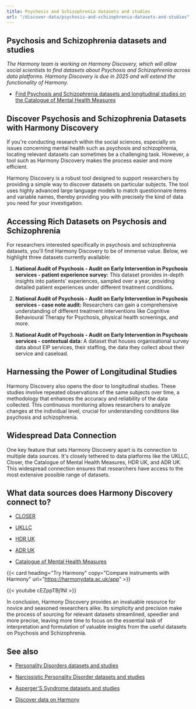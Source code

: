 ```yaml
---
title: Psychosis and Schizophrenia datasets and studies
url: "/discover-data/psychosis-and-schizophrenia-datasets-and-studies"
---
```


## Psychosis and Schizophrenia datasets and studies

*The Harmony team is working on Harmony Discovery, which will allow social scientists to find datasets about Psychosis and Schizophrenia across data platforms. Harmony Discovery is due in 2025 and will extend the functionality of Harmony.*

* [Find Psychosis and Schizophrenia datasets and longitudinal studies on the Catalogue of Mental Health Measures](https://www.cataloguementalhealth.ac.uk/?content=search&query=Topic:psychosis+and+schizophrenia)

## Discover Psychosis and Schizophrenia Datasets with Harmony Discovery

If you're conducting research within the social sciences, especially on issues concerning mental health such as psychosis and schizophrenia, locating relevant datasets can sometimes be a challenging task. However, a tool such as Harmony Discovery makes the process easier and more efficient.

Harmony Discovery is a robust tool designed to support researchers by providing a simple way to discover datasets on particular subjects. The tool uses highly advanced large language models to match questionnaire items and variable names, thereby providing you with precisely the kind of data you need for your investigation.

## Accessing Rich Datasets on Psychosis and Schizophrenia

For researchers interested specifically in psychosis and schizophrenia datasets, you'll find Harmony Discovery to be of immense value. Below, we highlight three datasets currently available:

1. **National Audit of Psychosis - Audit on Early Intervention in Psychosis services - patient experience survey:** This dataset provides in-depth insights into patients' experiences, sampled over a year, providing detailed patient experiences under different treatment conditions.

2. **National Audit of Psychosis - Audit on Early Intervention in Psychosis services - case note audit:** Researchers can gain a comprehensive understanding of different treatment interventions like Cognitive Behavioural Therapy for Psychosis, physical health screenings, and more. 

3. **National Audit of Psychosis - Audit on Early Intervention in Psychosis services - contextual data:** A dataset that houses organisational survey data about EIP services, their staffing, the data they collect about their service and caseload.

## Harnessing the Power of Longitudinal Studies

Harmony Discovery also opens the door to longitudinal studies. These studies involve repeated observations of the same subjects over time, a methodology that enhances the accuracy and reliability of the data collected. This continuous monitoring allows researchers to analyze changes at the individual level, crucial for understanding conditions like psychosis and schizophrenia.

## Widespread Data Connection

One key feature that sets Harmony Discovery apart is its connection to multiple data sources. It's closely tethered to data platforms like the UKLLC, Closer, the Catalogue of Mental Health Measures, HDR UK, and ADR UK. This widespread connection ensures that researchers have access to the most extensive possible range of datasets.


## What data sources does Harmony Discovery connect to?

* [CLOSER](https://closer.ac.uk/)

* [UKLLC](https://explore.ukllc.ac.uk)

* [HDR UK](https://www.healthdatagateway.org/)

* [ADR UK](https://www.adruk.org/data-access/data-catalogue/)

* [Catalogue of Mental Health Measures](https://www.cataloguementalhealth.ac.uk/)

{{< card heading="Try Harmony" copy="Compare instruments with Harmony" url="https://harmonydata.ac.uk/app" >}}

{{< youtube cEZppTBj1NI >}}


In conclusion, Harmony Discovery provides an invaluable resource for novice and seasoned researchers alike. Its simplicity and precision make the process of sourcing for relevant datasets streamlined, speedier and more precise, leaving more time to focus on the essential task of interpretation and formulation of valuable insights from the useful datasets on Psychosis and Schizophrenia.

## See also

* [Personality Disorders datasets and studies](/discover-data/personality-disorders-datasets-and-studies)

* [Narcissistic Personality Disorder datasets and studies](/discover-data/narcissistic-personality-disorder-datasets-and-studies)

* [Asperger'S Syndrome datasets and studies](/discover-data/aspergers-syndrome-datasets-and-studies)

* [Discover data on Harmony](/discover-data/)